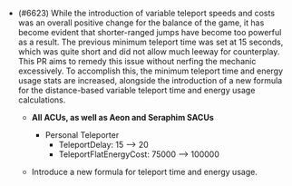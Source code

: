 - (#6623) While the introduction of variable teleport speeds and costs was an overall positive change for the balance of the game, it has become evident that shorter-ranged jumps have become too powerful as a result. The previous minimum teleport time was set at 15 seconds, which was quite short and did not allow much leeway for counterplay. This PR aims to remedy this issue without nerfing the mechanic excessively. To accomplish this, the minimum teleport time and energy usage stats are increased, alongside the introduction of a new formula for the distance-based variable teleport time and energy usage calculations.

  - **All ACUs, as well as Aeon and Seraphim SACUs**
    - Personal Teleporter
      - TeleportDelay: 15 --> 20
      - TeleportFlatEnergyCost: 75000 --> 100000

  - Introduce a new formula for teleport time and energy usage.
